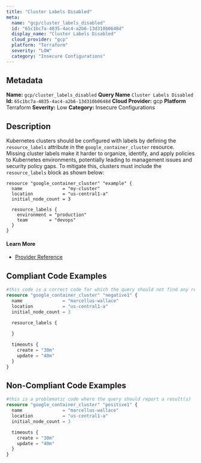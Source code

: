 ```yaml
---
title: "Cluster Labels Disabled"
meta:
  name: "gcp/cluster_labels_disabled"
  id: "65c1bc7a-4835-4ac4-a2b6-13d310b0648d"
  display_name: "Cluster Labels Disabled"
  cloud_provider: "gcp"
  platform: "Terraform"
  severity: "LOW"
  category: "Insecure Configurations"
---
```

## Metadata
**Name:** `gcp/cluster_labels_disabled`
**Query Name** `Cluster Labels Disabled`
**Id:** `65c1bc7a-4835-4ac4-a2b6-13d310b0648d`
**Cloud Provider:** gcp
**Platform** Terraform
**Severity:** Low
**Category:** Insecure Configurations
## Description
Kubernetes clusters should be configured with labels by defining the `resource_labels` attribute in the `google_container_cluster` resource. Missing cluster labels make it harder to organize, identify, and apply policies to Kubernetes environments, potentially leading to management issues and security policy gaps. To mitigate this, clusters must include the `resource_labels` block as shown below:

```
resource "google_container_cluster" "example" {
  name               = "my-cluster"
  location           = "us-central1-a"
  initial_node_count = 3

  resource_labels {
    environment = "production"
    team        = "devops"
  }
}
```

#### Learn More

 - [Provider Reference](https://registry.terraform.io/providers/hashicorp/google/latest/docs/resources/container_cluster)


## Compliant Code Examples
```terraform
#this code is a correct code for which the query should not find any result
resource "google_container_cluster" "negative1" {
  name               = "marcellus-wallace"
  location           = "us-central1-a"
  initial_node_count = 3

  resource_labels {
      
  }

  timeouts {
    create = "30m"
    update = "40m"
  }
}

```
## Non-Compliant Code Examples
```terraform
#this is a problematic code where the query should report a result(s)
resource "google_container_cluster" "positive1" {
  name               = "marcellus-wallace"
  location           = "us-central1-a"
  initial_node_count = 3

  timeouts {
    create = "30m"
    update = "40m"
  }
}

```